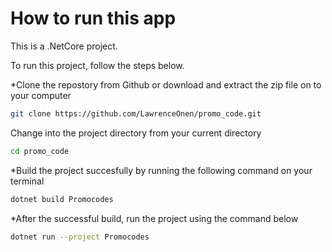 # How to run this app

This is a .NetCore project.

To run this project, follow the steps below.

*Clone the repostory from Github or download and extract the zip file on to your computer

```bash
git clone https://github.com/LawrenceOnen/promo_code.git
```

Change into the project directory from your current directory

```bash
cd promo_code
```

*Build the project succesfully by running the following command on your terminal

```bash
dotnet build Promocodes
```

*After the successful build, run the project using the command below

```bash
dotnet run --project Promocodes
```
